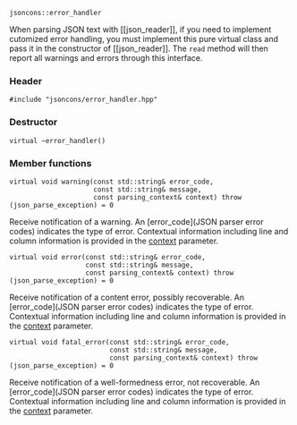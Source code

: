     jsoncons::error_handler

When parsing JSON text with [[json_reader]], if you need to implement
cutomized error handling, you must implement this pure virtual class
and pass it in the constructor of [[json_reader]]. The `read` method 
will then report all warnings and errors through this interface.

### Header

    #include "jsoncons/error_handler.hpp"

### Destructor

    virtual ~error_handler()

### Member functions

    virtual void warning(const std::string& error_code,
                         const std::string& message,
                         const parsing_context& context) throw (json_parse_exception) = 0
Receive notification of a warning. An [error_code](JSON parser error codes) indicates the type of error. Contextual information including
line and column information is provided in the [context](basic_parsing_context) parameter.

    virtual void error(const std::string& error_code,
                       const std::string& message,
                       const parsing_context& context) throw (json_parse_exception) = 0
Receive notification of a content error, possibly recoverable. An [error_code](JSON parser error codes) indicates the type of error. Contextual information including
line and column information is provided in the [context](basic_parsing_context) parameter. 
    
    virtual void fatal_error(const std::string& error_code,
                             const std::string& message,
                             const parsing_context& context) throw (json_parse_exception) = 0
Receive notification of a well-formedness error, not recoverable. An [error_code](JSON parser error codes) indicates the type of error. Contextual information including
line and column information is provided in the [context](basic_parsing_context) parameter. 
